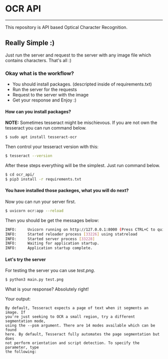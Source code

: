 # OCR API
---

This repository is API based Optical Character Recognition.

## Really Simple :)
Just run the server and request to the server with any image file which contains characters. That's all :)

### Okay what is the workflow?
* You should install packages. (descripted inside of requirements.txt)
* Run the server for the requests
* Request to the server with the image
* Get your response and Enjoy :)

#### How can you install packages?

**NOTE:** Sometimes tesseract might be mischievous. If you are not own the tesseract you can run command below. 

```bash
$ sudo apt install tesseract-ocr
```
Then control your tesseract version with this:
``` bash
$ tesseract --version
```

After these steps everything will be the simplest. Just run command below.

``` bash
$ cd ocr_api/
$ pip3 install -r requirements.txt
```

#### You have installed those packeges, what you will do next?

Now you can run your server first.

``` bash
$ uvicorn ocr:app --reload
```
 Then you should be get the messages below:
 
``` bash
INFO:     Uvicorn running on http://127.0.0.1:8000 (Press CTRL+C to quit)
INFO:     Started reloader process [33226] using statreload
INFO:     Started server process [33228]
INFO:     Waiting for application startup.
INFO:     Application startup complete.
```

#### Let's try the server
For testing the server you can use _test.png_.

```bash
$ python3 main.py test.png
```
What is your response? Absolutely right!

Your output:

```
By default, Tesseract expects a page of text when it segments an image. If
you're just seeking to OCR a small region, try a different segmentation mode,
using the --psm argument. There are 14 modes available which can be found
here. By default, Tesseract fully automates the page segmentation but does
not perform orientation and script detection. To specify the parameter, type
the following:
```

